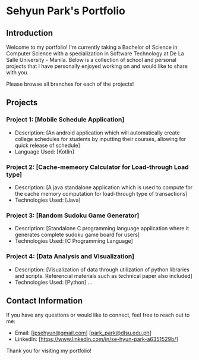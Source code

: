 # Sehyun Park's Portfolio

## Introduction
Welcome to my portfolio! I'm currently taking a Bachelor of Science in Computer Science with a specialization in Software Technology at De La Salle University - Manila. Below is a collection of school and personal projects that I have personally enjoyed working on and would like to share with you.


Please browse all branches for each of the projects!

## Projects

### Project 1: [Mobile Schedule Application]
- Description: [An android application which will automatically create college schedules for students by inputting their courses, allowing for quick release of schedule]
- Language Used: [Kotlin]

### Project 2: [Cache-memeory Calculator for Load-through Load type]
- Description: [A java standalone application which is used to compute for the cache memory computation for load-through type of transactions]
- Technologies Used: [Java]

### Project 3: [Random Sudoku Game Generator]
- Description: [Standalone C programming language application where it generates complete sudoku game board for users]
- Technologies Used: [C Programming Language]

### Project 4: [Data Analysis and Visualization]
- Description: [Visualization of data through utilization of python libraries and scripts. Referencial materials such as technical paper also included]
- Technologies Used: [Python]
...

## Contact Information
If you have any questions or would like to connect, feel free to reach out to me:

- Email: [jpsehyun@gmail.com] [park_park@dlsu.edu.ph]
- LinkedIn: [https://www.linkedin.com/in/se-hyun-park-a6351529b/]

Thank you for visiting my portfolio!

